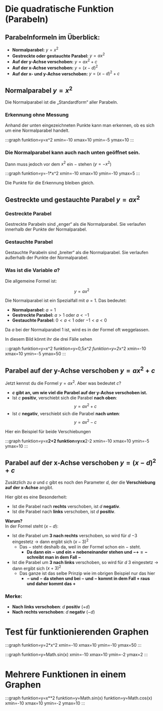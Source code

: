 # Die quadratische Funktion (Parabeln)

## Parabelnformeln im Überblick:

- **Normalparabel:** $y = x^2$
- **Gestreckte oder gestauchte Parabel:** $y = ax^2$
- **Auf der y-Achse verschoben:** $y = ax^2 + c$
- **Auf der x-Achse verschoben:** $y = (x - d)^2$
- **Auf der x- und y-Achse verschoben:** $y = (x - d)^2 + c$

## Normalparabel $y = x^2$

Die Normalparabel ist die „Standardform“ aller Parabeln.

### Erkennung ohne Messung
Anhand der unten eingezeichneten Punkte kann man erkennen, ob es sich um eine Normalparabel handelt.

:::graph
funktion=y=x^2
xmin=-10
xmax=10
ymin=-5
ymax=10
:::

### Die Normalparabel kann auch nach unten geöffnet sein.

Dann muss jedoch vor dem $x^2$ ein $-$ stehen ($y=-x^2$)

:::graph
funktion=y=-1*x^2
xmin=-10
xmax=10
ymin=-10
ymax=5
:::

Die Punkte für die Erkennung bleiben gleich.

## Gestreckte und gestauchte Parabel $y = ax^2$

### Gestreckte Parabel
Gestreckte Parabeln sind „enger“ als die Normalparabel. Sie verlaufen innerhalb der Punkte der Normalparabel.



### Gestauchte Parabel
Gestauchte Parabeln sind „breiter“ als die Normalparabel. Sie verlaufen außerhalb der Punkte der Normalparabel.



### Was ist die Variable $a$?
Die allgemeine Formel ist:

$$ y = ax^2 $$

Die Normalparabel ist ein Spezialfall mit $a = 1$. Das bedeutet:

- **Normalparabel:** $a = 1$
- **Gestreckte Parabel:** $a > 1$ oder $a < -1$
- **Gestauchte Parabel:** $0 < a < 1$ oder $-1 < a < 0$

Da $a$ bei der Normalparabel $1$ ist, wird es in der Formel oft weggelassen.

In diesem Bild könnt ihr die drei Fälle sehen 

:::graph
funktion=y=x^2
funktion=y=0,5*x^2
funktion=y=2*x^2
xmin=-10
xmax=10
ymin=-5
ymax=50
:::

## Parabel auf der y-Achse verschoben $y = ax^2 + c$

Jetzt kennst du die Formel $y = ax^2$. Aber was bedeutet $c$?

- **$c$ gibt an, um wie viel die Parabel auf der y-Achse verschoben ist.**
- Ist $c$ **positiv**, verschiebt sich die Parabel **nach oben**:  
  $$ y = ax^2 + c $$
- Ist $c$ **negativ**, verschiebt sich die Parabel **nach unten**:  
  $$ y = ax^2 - c $$

Hier ein Beispiel für beide Verschiebungen

:::graph
funktion=y=x**2+2
funktion=y=x**2-2
xmin=-10
xmax=10
ymin=-5
ymax=10
:::


## Parabel auf der x-Achse verschoben $y = (x - d)^2 + c$

Zusätzlich zu $a$ und $c$ gibt es noch den Parameter $d$, der die **Verschiebung auf der x-Achse** angibt.

Hier gibt es eine Besonderheit:

- Ist die Parabel nach **rechts** verschoben, ist $d$ **negativ**.
- Ist die Parabel nach **links** verschoben, ist $d$ **positiv**.

**Warum?**  
In der Formel steht $(x - d)$:
- Ist die Parabel um **$3$ nach rechts** verschoben, so wird für $d$ $-3$ eingestetz → dann ergibt sich $(x - 3)^2$  
  - Das $-$ steht deshalb da, weil in der Formel schon ein $-$ steht. 
    - **Da dann ein $-$ und ein $+$ nebeneinander stehen und $-+=-$ schreibt man in dem Fall $-$**
- Ist die Parabel um **$3$ nach links** verschoben, so wird für $d$ $3$ eingestetz → dann ergibt sich $(x + 3)^2$ 
  - Das ganze ist das selbe Prinzip wie im obrigen Beispiel nur das hier 
    - **$-$ und $-$ da stehen und bei $-$ und $-$ kommt in dem Fall $+$ raus und daher kommt das $+$**

### Merke:
- **Nach links verschoben**: $d$ **positiv** $(+d)$
- **Nach rechts verschoben**: $d$ **negativ** $(-d)$

# Test für funktionierenden Graphen

:::graph
funktion=y=2*x^2
xmin=-10
xmax=10
ymin=-10
ymax=50
:::

:::graph
funktion=y=Math.sin(x)
xmin=-10
xmax=10
ymin=-2
ymax=2
:::

# Mehrere Funktionen in einem Graphen

:::graph
funktion=y=x**2
funktion=y=Math.sin(x)
funktion=y=Math.cos(x)
xmin=-10
xmax=10
ymin=-2
ymax=10
:::